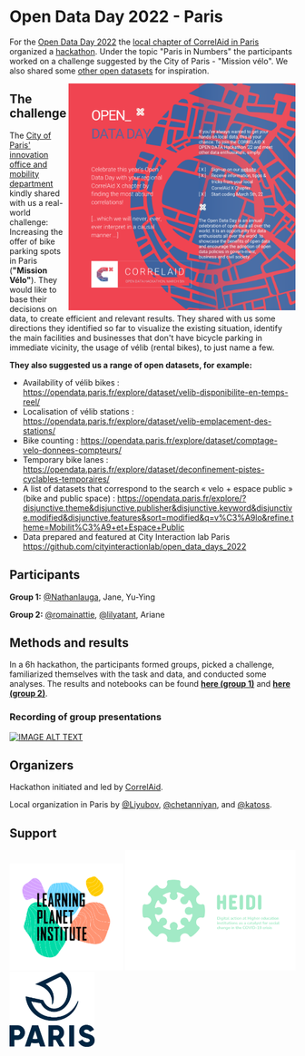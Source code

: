 # Open Data Day 2022 - Paris
For the [Open Data Day 2022](https://opendataday.org/) the [local chapter of CorrelAid in Paris](https://correlaid.org/en/correlaidx/paris/) organized a [hackathon](https://events.cri-paris.org/e/96/open-data-day-hackathon-paris-in-numbers). Under the topic "Paris in Numbers" the participants worked on a challenge suggested by the City of Paris - "Mission vélo". We also shared some [other open datasets](https://github.com/cityinteractionlab/open_data_days_2022) for inspiration.

<img align="right" src="img/OPENDATA_sq.png" width="400">

## The challenge
The [City of Paris' innovation office and mobility department](https://www.paris.fr/a-velo) kindly shared with us a real-world challenge: Increasing the offer of bike parking spots in Paris (__"Mission Vélo"__). They would like to base their decisions on data, to create efficient and relevant results. They shared with us some directions they identified so far to visualize the existing situation, identify the main facilities and businesses that don't have bicycle parking in immediate vicinity, the usage of vélib (rental bikes), to just name a few.

__They also suggested us a range of open datasets, for example:__
* Availability of vélib bikes : https://opendata.paris.fr/explore/dataset/velib-disponibilite-en-temps-reel/
* Localisation of vélib stations : https://opendata.paris.fr/explore/dataset/velib-emplacement-des-stations/
* Bike counting : https://opendata.paris.fr/explore/dataset/comptage-velo-donnees-compteurs/
* Temporary bike lanes : https://opendata.paris.fr/explore/dataset/deconfinement-pistes-cyclables-temporaires/
* A list of datasets that correspond to the search « velo + espace public » (bike and public space) : https://opendata.paris.fr/explore/?disjunctive.theme&disjunctive.publisher&disjunctive.keyword&disjunctive.modified&disjunctive.features&sort=modified&q=v%C3%A9lo&refine.theme=Mobilit%C3%A9+et+Espace+Public
* Data prepared and featured at City Interaction lab Paris https://github.com/cityinteractionlab/open_data_days_2022 

## Participants
__Group 1:__ [@Nathanlauga](https://github.com/Nathanlauga), Jane, Yu-Ying

__Group 2:__ [@romainattie](https://github.com/romainattie), [@lilyatant](https://github.com/lilyatant), Ariane

## Methods and results
In a 6h hackathon, the participants formed groups, picked a challenge, familiarized themselves with the task and data, and conducted some analyses.
The results and notebooks can be found __[here (group 1)](https://github.com/CorrelAid/open_data_22_paris/tree/main/group_1)__ and __[here (group 2)](https://github.com/CorrelAid/open_data_22_paris/tree/main/group_2)__.

### Recording of group presentations
[](https://www.youtube.com/watch?v=lyHorXJsenE)
[![IMAGE ALT TEXT](http://img.youtube.com/vi/lyHorXJsenE/0.jpg)](https://www.youtube.com/watch?v=lyHorXJsenE "Group Presentations Paris")

## Organizers
Hackathon initiated and led by [CorrelAid](https://github.com/CorrelAid).

Local organization in Paris by [@Liyubov](https://github.com/Liyubov), [@chetanniyan](chetanniyan), and [@katoss](https://github.com/katoss). 

## Support
<p float="left">
  <img src="img/LPI_LOGO_RVB.png" width="200">
  <img src="img/HEIDI-logo.png" width="300">
  <img src="img/Ville_de_Paris_logo.png" width="150">
</p>

